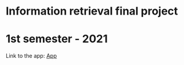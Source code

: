 # Information retrieval final project

# 1st semester - 2021 

Link to the app: [App](https://share.streamlit.io/dxmai/ir/main)



